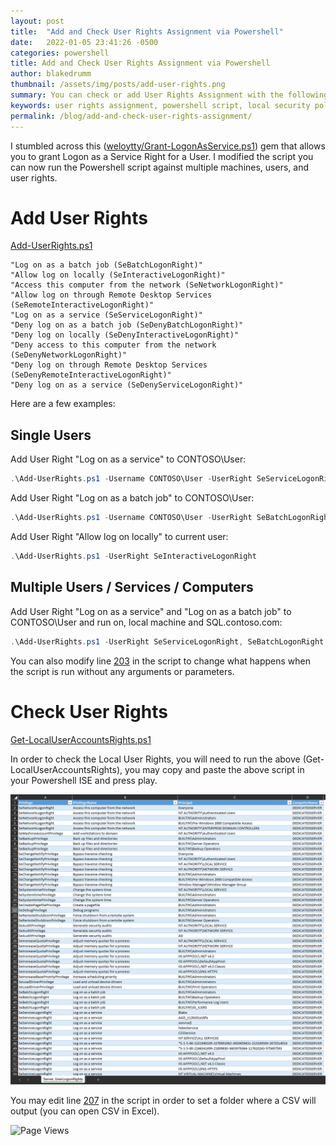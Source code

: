 ```yaml
---
layout: post
title:  "Add and Check User Rights Assignment via Powershell"
date:   2022-01-05 23:41:26 -0500
categories: powershell
title: Add and Check User Rights Assignment via Powershell
author: blakedrumm
thumbnail: /assets/img/posts/add-user-rights.png
summary: You can check or add User Rights Assignment with the following scripts.
keywords: user rights assignment, powershell script, local security policy, secpol.msc, assign user rights via powershell, change user rights via powershell
permalink: /blog/add-and-check-user-rights-assignment/
---
```


 I stumbled across this ([weloytty/Grant-LogonAsService.ps1](https://github.com/weloytty/QuirkyPSFunctions/blob/ab4b02f9cc05505eee97d2f744f4c9c798143af1/Source/Users/Grant-LogOnAsService.ps1)) gem that allows you to grant Logon as a Service Right for a User. I modified the script you can now run the Powershell script against multiple machines, users, and user rights.
 
# Add User Rights
[Add-UserRights.ps1](https://github.com/blakedrumm/SCOM-Scripts-and-SQL/blob/master/Powershell/Add-UserRights.ps1)

```
"Log on as a batch job (SeBatchLogonRight)"
"Allow log on locally (SeInteractiveLogonRight)"
"Access this computer from the network (SeNetworkLogonRight)"
"Allow log on through Remote Desktop Services (SeRemoteInteractiveLogonRight)"
"Log on as a service (SeServiceLogonRight)"
"Deny log on as a batch job (SeDenyBatchLogonRight)"
"Deny log on locally (SeDenyInteractiveLogonRight)"
"Deny access to this computer from the network (SeDenyNetworkLogonRight)"
"Deny log on through Remote Desktop Services (SeDenyRemoteInteractiveLogonRight)"
"Deny log on as a service (SeDenyServiceLogonRight)"
```

Here are a few examples:
## Single Users
Add User Right "Log on as a service" to CONTOSO\User:
```powershell
.\Add-UserRights.ps1 -Username CONTOSO\User -UserRight SeServiceLogonRight
```

Add User Right "Log on as a batch job" to CONTOSO\User:
```powershell
.\Add-UserRights.ps1 -Username CONTOSO\User -UserRight SeBatchLogonRight
```

Add User Right "Allow log on locally" to current user:
```powershell
.\Add-UserRights.ps1 -UserRight SeInteractiveLogonRight
```

## Multiple Users / Services / Computers
Add User Right "Log on as a service" and "Log on as a batch job" to CONTOSO\User and run on, local machine and SQL.contoso.com:
```powershell
.\Add-UserRights.ps1 -UserRight SeServiceLogonRight, SeBatchLogonRight -ComputerName $env:COMPUTERNAME, SQL.contoso.com -UserName CONTOSO\User1, CONTOSO\User2
```
	
You can also modify line [203](https://github.com/blakedrumm/SCOM-Scripts-and-SQL/blob/a7858c6c3919cc8eb9b4bd12a6ec17a7b5c79697/Powershell/Add-UserRights.ps1#L203) in the script to change what happens when the script is run without any arguments or parameters.

# Check User Rights
[Get-LocalUserAccountsRights.ps1](https://github.com/blakedrumm/SCOM-Scripts-and-SQL/blob/master/Powershell/Get-LocalUserAccountsRights.ps1)

In order to check the Local User Rights, you will need to run the above (Get-LocalUserAccountsRights), you may copy and paste the above script in your Powershell ISE and press play.

![LocalUserAccountsRights](/assets/img/posts/server-userlogonrights.png)

You may edit line [207](https://github.com/blakedrumm/SCOM-Scripts-and-SQL/blob/55f03da164976c2138b27b16df9dba2c94e54667/Powershell/Get-LocalUserAccountsRights.ps1#L207) in the script in order to set a folder where a CSV will output (you can open CSV in Excel).

![Page Views](https://counter.blakedrumm.com/count/tag.svg?url=blakedrumm.com/blog/add-and-check-user-rights-assignment)

<!--
Having trouble with Pages? Check out our [documentation](https://docs.github.com/categories/github-pages-basics/) or [contact support](https://support.github.com/contact) and we’ll help you sort it out.
-->
